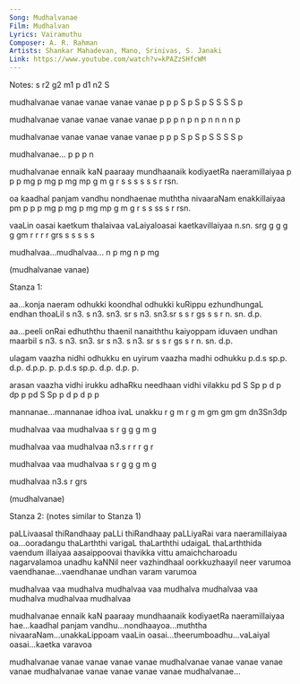 ```yaml
---
Song: Mudhalvanae
Film: Mudhalvan
Lyrics: Vairamuthu
Composer: A. R. Rahman
Artists: Shankar Mahadevan, Mano, Srinivas, S. Janaki
Link: https://www.youtube.com/watch?v=kPAZzSHfcWM
---
```

Notes: s r2 g2 m1 p d1 n2 S


mudhalvanae vanae vanae vanae vanae
p p   p S   p S   p S   S S   S p

mudhalvanae vanae vanae vanae vanae
p p   p n   p n   p n   n n   n p

mudhalvanae vanae vanae vanae vanae
p p   p S   p S   p S   S S   S p

mudhalvanae...
p p   p n

mudhalvanae ennaik kaN paaraay mundhaanaik kodiyaetRa naeramillaiyaa
p p   p mg  p mg   p   mg mp   g  m   g    r s s  s   s  s s  r  rsn.

oa kaadhal panjam vandhu nondhaenae muththa nivaaraNam enakkillaiyaa
pm p  p    p  mg  p  mg  p  mg  mp  g   m   g r  s s   ss  s  r  rsn.

vaaLin oasai kaetkum thalaivaa vaLaiyaloasai kaetkavillaiyaa
n.sn.  srg   g   g   g  g  gm  r r  r r  grs s   s s  s  s

mudhalvaa...mudhalvaa...
n p   mg    n p   mg

(mudhalvanae vanae)

Stanza 1:

aa...konja  naeram odhukki koondhal odhukki kuRippu ezhundhungaL endhan thoaLil
     s  n3. s  n3. sn3. sr s   n3.  sn3.sr  s s  r  gs   s   s   r n.   sn. d.p.

aa...peeli  onRai edhuththu thaenil  nanaiththu kaiyoppam iduvaen undhan maarbil
     s  n3. s n3. sn3.  sr  s   n3.  s n3.  sr  s  s  r   gs s    r n.   sn. d.p.

ulagam vaazha nidhi odhukku en uyirum vaazha madhi odhukku
p.d.s  sp.p.  d.p.  d.p.p.  p. p.d.s  sp.p.  d.p.  d.p. p.

arasan vaazha vidhi irukku adhaRku needhaan vidhi vilakku
pd S   Sp p   d p   dp  p  pd   S  Sp p     d p   d p  p

mannanae...mannanae idhoa ivaL unakku
r  g m     r  g m   gm    gm   gm  dn3Sn3dp

mudhalvaa vaa mudhalvaa
s r   g   g   g m   g

mudhalvaa vaa mudhalvaa
n3.s  r   r   r g   r

mudhalvaa vaa mudhalvaa
s r   g   g   g m   g

mudhalvaa
n3.s  r   grs

(mudhalvanae) 


Stanza 2: (notes similar to Stanza 1)

paLLivaasal thiRandhaay paLLi thiRandhaay paLLiyaRai vara naeramillaiyaa
oa...ooradangu thaLarththi varigaL thaLarththi udaigaL thaLarththida vaendum illaiyaa
aasaippoovai thavikka vittu amaichcharoadu nagarvalamoa
unadhu kaNNil neer vazhindhaal oorkkuzhaayil neer varumoa
vaendhanae...vaendhanae undhan varam varumoa

mudhalvaa vaa mudhalva
mudhalvaa vaa mudhalva
mudhalvaa vaa mudhalva
mudhalvaa mudhalvaa

mudhalvanae ennaik kaN paaraay mundhaanaik kodiyaetRa naeramillaiyaa
hae...kaadhal panjam vandhu...nondhaayoa...muththa nivaaraNam...unakkaLippoam
vaaLin oasai...theerumboadhu...vaLaiyal oasai...kaetka varavoa

mudhalvanae vanae vanae vanae vanae
mudhalvanae vanae vanae vanae vanae
mudhalvanae vanae vanae vanae vanae
mudhalvanae...
